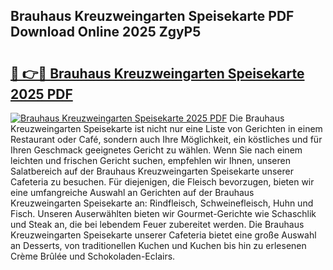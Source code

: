 ## Brauhaus Kreuzweingarten Speisekarte PDF Download Online 2025 ZgyP5

# <h2><a href="http://gc81vfs.nevu.top/?p=Brauhaus+Kreuzweingarten+Speisekarte">🔗 👉🔴 Brauhaus Kreuzweingarten Speisekarte 2025 PDF</a></h2>

[![Brauhaus Kreuzweingarten Speisekarte 2025 PDF](https://i.imgur.com/dBaPXMq.png)](http://gc81vfs.nevu.top/?p=Brauhaus+Kreuzweingarten+Speisekarte)
Die Brauhaus Kreuzweingarten Speisekarte ist nicht nur eine Liste von Gerichten in einem Restaurant oder Café, sondern auch Ihre Möglichkeit, ein köstliches und für Ihren Geschmack geeignetes Gericht zu wählen. Wenn Sie nach einem leichten und frischen Gericht suchen, empfehlen wir Ihnen, unseren Salatbereich auf der Brauhaus Kreuzweingarten Speisekarte unserer Cafeteria zu besuchen. Für diejenigen, die Fleisch bevorzugen, bieten wir eine umfangreiche Auswahl an Gerichten auf der Brauhaus Kreuzweingarten Speisekarte an: Rindfleisch, Schweinefleisch, Huhn und Fisch. Unseren Auserwählten bieten wir Gourmet-Gerichte wie Schaschlik und Steak an, die bei lebendem Feuer zubereitet werden. Die Brauhaus Kreuzweingarten Speisekarte unserer Cafeteria bietet eine große Auswahl an Desserts, von traditionellen Kuchen und Kuchen bis hin zu erlesenen Crème Brûlée und Schokoladen-Eclairs.
